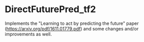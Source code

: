 # DirectFuturePred_tf2
Implements the "Learning to act by predicting the future" paper (https://arxiv.org/pdf/1611.01779.pdf) and some changes and/or improvements as well.
